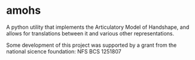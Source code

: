amohs
=====

A python utility that implements the Articulatory Model of Handshape, and allows for translations between it and various other representations.

Some development of this project was supported by a grant from the national sicence foundation: NFS BCS 1251807
